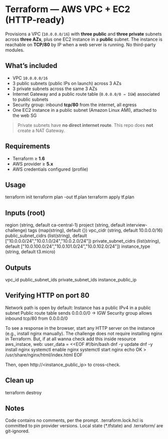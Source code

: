# Terraform — AWS VPC + EC2 (HTTP-ready)

Provisions a VPC (`10.0.0.0/16`) with **three public** and **three private** subnets across **three AZs**, plus one EC2 instance in a **public** subnet. The instance is reachable on **TCP/80** by IP when a web server is running. No third-party modules.

## What’s included
- VPC `10.0.0.0/16`
- 3 public subnets (public IPs on launch) across 3 AZs
- 3 private subnets across the same 3 AZs
- Internet Gateway and a public route table (`0.0.0.0/0 → IGW`) associated to public subnets
- Security group: inbound **tcp/80** from the internet, all egress
- One EC2 instance in a public subnet (Amazon Linux AMI), attached to the web SG

> Private subnets have **no direct internet route**. This repo does **not** create a NAT Gateway.

## Requirements
- Terraform ≥ **1.6**
- AWS provider ≥ **5.x**
- AWS credentials configured (profile)

## Usage
terraform init
terraform plan -out tf.plan
terraform apply tf.plan

## Inputs (root)
region (string, default ca-central-1)
project (string, default interview-challenge)
tags (map(string), default {})
vpc_cidr (string, default 10.0.0.0/16)
public_subnet_cidrs (list(string), default ["10.0.0.0/24","10.0.1.0/24","10.0.2.0/24"])
private_subnet_cidrs (list(string), default ["10.0.100.0/24","10.0.101.0/24","10.0.102.0/24"])
instance_type (string, default t3.micro)

## Outputs
vpc_id
public_subnet_ids
private_subnet_ids
instance_public_ip

## Verifying HTTP on port 80
Network path is open by default:
Instance has a public IPv4 in a public subnet
Public route table sends 0.0.0.0/0 → IGW
Security group allows inbound tcp/80 from 0.0.0.0/0

To see a response in the browser, start any HTTP server on the instance (e.g., install nginx manually). 
The challenge does not require installing nginx in Terraform. But, if at all wanna check add this inside resource aws_instace, web:
user_data = <<EOF
#!/bin/bash
dnf -y update
dnf -y install nginx
systemctl enable nginx
systemctl start nginx
echo OK > /usr/share/nginx/html/index.html
EOF

Then, open http://<instance_public_ip> to cross-check.

## Clean up
terraform destroy

## Notes
Code contains no comments, per the prompt.
.terraform.lock.hcl is committed to pin provider versions.
Local state (*.tfstate) and .terraform/ are git-ignored.
